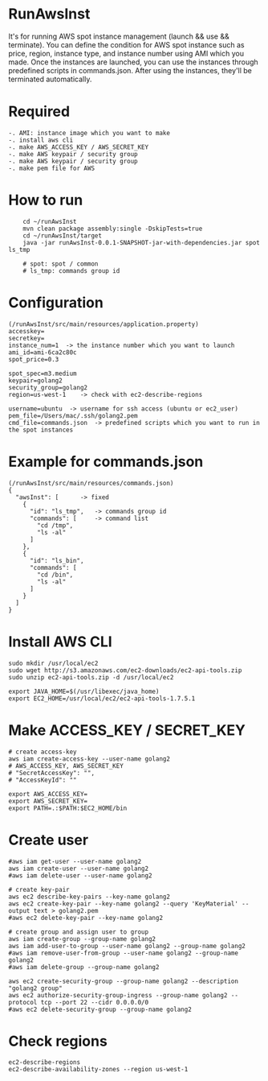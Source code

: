 # RunAwsInst

It's for running AWS spot instance management (launch && use && terminate).
You can define the condition for AWS spot instance such as price, region, instance type, and instance number using AMI which you made.
Once the instances are launched, you can use the instances through predefined scripts in commands.json.
After using the instances, they'll be terminated automatically.

# Required
```
-. AMI: instance image which you want to make  
-. install aws cli
-. make AWS_ACCESS_KEY / AWS_SECRET_KEY
-. make AWS keypair / security group
-. make AWS keypair / security group
-. make pem file for AWS
```

# How to run
```
	cd ~/runAwsInst
	mvn clean package assembly:single -DskipTests=true
	cd ~/runAwsInst/target
	java -jar runAwsInst-0.0.1-SNAPSHOT-jar-with-dependencies.jar spot ls_tmp
	
	# spot: spot / common
	# ls_tmp: commands group id
```

# Configuration  
```
(/runAwsInst/src/main/resources/application.property)
accesskey=
secretkey=
instance_num=1	-> the instance number which you want to launch 
ami_id=ami-6ca2c80c
spot_price=0.3

spot_spec=m3.medium
keypair=golang2
security_group=golang2
region=us-west-1	-> check with ec2-describe-regions

username=ubuntu	 -> username for ssh access (ubuntu or ec2_user)  
pem_file=/Users/mac/.ssh/golang2.pem
cmd_file=commands.json	-> predefined scripts which you want to run in the spot instances
```

# Example for commands.json  
```
(/runAwsInst/src/main/resources/commands.json)
{
  "awsInst": [		-> fixed
    {
      "id": "ls_tmp",	-> commands group id
      "commands": [		-> command list
        "cd /tmp",
        "ls -al"
      ]
    },
    {
      "id": "ls_bin",
      "commands": [
        "cd /bin",
        "ls -al"
      ]
    }
  ]
}
```

# Install AWS CLI
```
sudo mkdir /usr/local/ec2
sudo wget http://s3.amazonaws.com/ec2-downloads/ec2-api-tools.zip
sudo unzip ec2-api-tools.zip -d /usr/local/ec2

export JAVA_HOME=$(/usr/libexec/java_home)
export EC2_HOME=/usr/local/ec2/ec2-api-tools-1.7.5.1
```
# Make ACCESS_KEY / SECRET_KEY
```
# create access-key
aws iam create-access-key --user-name golang2
# AWS_ACCESS_KEY, AWS_SECRET_KEY
# "SecretAccessKey": "", 
# "AccessKeyId": ""

export AWS_ACCESS_KEY=
export AWS_SECRET_KEY=
export PATH=.:$PATH:$EC2_HOME/bin 
```

# Create user
```
#aws iam get-user --user-name golang2
aws iam create-user --user-name golang2
#aws iam delete-user --user-name golang2

# create key-pair
aws ec2 describe-key-pairs --key-name golang2
aws ec2 create-key-pair --key-name golang2 --query 'KeyMaterial' --output text > golang2.pem
#aws ec2 delete-key-pair --key-name golang2

# create group and assign user to group
aws iam create-group --group-name golang2
aws iam add-user-to-group --user-name golang2 --group-name golang2 
#aws iam remove-user-from-group --user-name golang2 --group-name golang2 
#aws iam delete-group --group-name golang2

aws ec2 create-security-group --group-name golang2 --description "golang2 group"
aws ec2 authorize-security-group-ingress --group-name golang2 --protocol tcp --port 22 --cidr 0.0.0.0/0
#aws ec2 delete-security-group --group-name golang2
```

# Check regions
```
ec2-describe-regions
ec2-describe-availability-zones --region us-west-1
```


